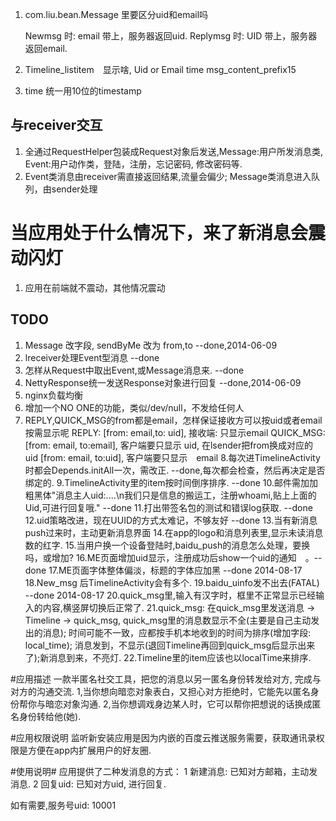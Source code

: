 1. com.liu.bean.Message 里要区分uid和email吗

    Newmsg 时: email 带上，服务器返回uid.
    Replymsg 时: UID 带上，服务器返回email.

2. Timeline_listitem　显示啥,
    Uid or Email           time 
    msg_content_prefix15

3. time 统一用10位的timestamp

## 与receiver交互 ## 
1. 全通过RequestHelper包装成Request对象后发送,Message:用户所发消息类, Event:用户动作类，登陆，注册，忘记密码, 修改密码等.
2. Event类消息由receiver需直接返回结果,流量会偏少; Message类消息进入队列，由sender处理

# 当应用处于什么情况下，来了新消息会震动闪灯 #
1. 应用在前端就不震动，其他情况震动

## TODO ##

1. Message 改字段, sendByMe 改为 from,to  --done,2014-06-09
2. lreceiver处理Event型消息  --done
3. 怎样从Request中取出Event,或Message消息来.   --done
4. NettyResponse统一发送Response对象进行回复  --done,2014-06-09
5. nginx负载均衡
6. 增加一个NO ONE的功能，类似/dev/null，不发给任何人
7. REPLY,QUICK_MSG的from都是email，怎样保证接收方可以按uid或者email按需显示呢
    REPLY: [from: email,to: uid], 接收端: 只显示email
    QUICK_MSG: [from: email, to:email], 客户端要只显示 uid, 在lsender把from换成对应的 uid
               [from: email, to:uid], 客户端要只显示　email
8.每次进TimelineActivity时都会Depends.initAll一次，需改正.          --done,每次都会检查，然后再决定是否绑定的.
9.TimelineActivity里的item按时间倒序排序.     --done
10.邮件需加加粗黑体"消息主人uid:....\n我们只是信息的搬运工，注册whoami,贴上上面的Uid,可进行回复哦."    --done
11.打出带签名包的测试和错误log获取.   --done
12.uid策略改进，现在UUID的方式太难记，不够友好   --done
13.当有新消息push过来时，主动更新消息界面
14.在app的logo和消息列表里,显示未读消息数的红字.
15.当用户换一个设备登陆时,baidu_push的消息怎么处理，要换吗，或增加?
16.ME页面增加uid显示，注册成功后show一个uid的通知　。--done
17.ME页面字体整体偏淡，标题的字体应加黑     --done 2014-08-17
18.New_msg 后TimelineActivity会有多个.
19.baidu_uinfo发不出去(FATAL)   --done 2014-08-17
20.quick_msg里,输入有汉字时，框里不正常显示已经输入的内容,横竖屏切换后正常了.
21.quick_msg: 在quick_msg里发送消息 -> Timeline -> quick_msg, quick_msg里的消息数显示不全(主要是自己主动发出的消息); 时间可能不一致，应都按手机本地收到的时间为排序(增加字段: local_time); 消息发到，不显示(退回Timeline再回到quick_msg后显示出来了);新消息到来，不亮灯.
22.Timeline里的item应该也以localTime来排序.




#应用描述
一款半匿名社交工具，把您的消息以另一匿名身份转发给对方, 完成与对方的沟通交流.
1,当你想向暗恋对象表白，又担心对方拒绝时，它能先以匿名身份帮你与暗恋对象沟通.
2,当你想调戏身边某人时，它可以帮你把想说的话换成匿名身份转给他(她).

#应用权限说明
监听新安装应用是因为内嵌的百度云推送服务需要，获取通讯录权限是方便在app内扩展用户的好友圈.

#使用说明#
应用提供了二种发消息的方式：
1 新建消息: 已知对方邮箱，主动发消息.
2 回复uid: 已知对方uid, 进行回复.

如有需要,服务号uid: 10001

